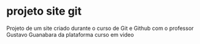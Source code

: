 # projeto site git
 Projeto de um site criado durante o curso de Git e Github com o professor Gustavo Guanabara da plataforma curso em video
